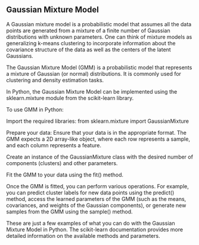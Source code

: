 ## Gaussian Mixture Model

A Gaussian mixture model is a probabilistic model that assumes all the data points are generated from a mixture of a finite number of Gaussian distributions with unknown parameters. One can think of mixture models as generalizing k-means clustering to incorporate information about the covariance structure of the data as well as the centers of the latent Gaussians.

The Gaussian Mixture Model (GMM) is a probabilistic model that represents a mixture of Gaussian (or normal) distributions. It is commonly used for clustering and density estimation tasks.

In Python, the Gaussian Mixture Model can be implemented using the sklearn.mixture module from the scikit-learn library.

To use GMM in Python:

Import the required libraries: from sklearn.mixture import GaussianMixture

Prepare your data: Ensure that your data is in the appropriate format. The GMM expects a 2D array-like object, where each row represents a sample, and each column represents a feature.

Create an instance of the GaussianMixture class with the desired number of components (clusters) and other parameters.

Fit the GMM to your data using the fit() method.

Once the GMM is fitted, you can perform various operations. For example, you can predict cluster labels for new data points using the predict() method, access the learned parameters of the GMM (such as the means, covariances, and weights of the Gaussian components), or generate new samples from the GMM using the sample() method.

These are just a few examples of what you can do with the Gaussian Mixture Model in Python. The scikit-learn documentation provides more detailed information on the available methods and parameters.
